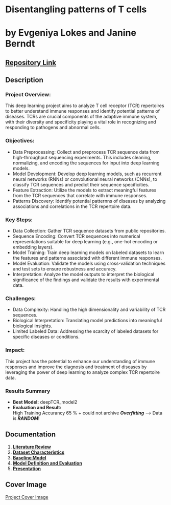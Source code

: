 # Disentangling patterns of T cells
# by Evgeniya Lokes and Janine Berndt  


## [Repository Link](https://github.com/lokalokes/deepTCR)


## Description

### Project Overview:
This deep learning project aims to analyze T cell receptor (TCR) repertoires to better understand immune responses and identify potential patterns of diseases. TCRs are crucial components of the adaptive immune system, with their diversity and specificity playing a vital role in recognizing and responding to pathogens and abnormal cells.

### Objectives:

- Data Preprocessing: Collect and preprocess TCR sequence data from high-throughput sequencing experiments. This includes cleaning, normalizing, and encoding the sequences for input into deep learning models.
- Model Development: Develop deep learning models, such as recurrent neural networks (RNNs) or convolutional neural networks (CNNs), to classify TCR sequences and predict their sequence specificities.
- Feature Extraction: Utilize the models to extract meaningful features from the TCR sequences that correlate with immune responses.
- Patterns Discovery: Identify potential patternns of diseases by analyzing associations and correlations in the TCR repertoire data.

### Key Steps:

- Data Collection: Gather TCR sequence datasets from public repositories.
- Sequence Encoding: Convert TCR sequences into numerical representations suitable for deep learning (e.g., one-hot encoding or embedding layers).
- Model Training: Train deep learning models on labeled datasets to learn the features and patterns associated with different immune responses.
- Model Evaluation: Validate the models using cross-validation techniques and test sets to ensure robustness and accuracy.
- Interpretation: Analyze the model outputs to interpret the biological significance of the findings and validate the results with experimental data.

### Challenges:

- Data Complexity: Handling the high dimensionality and variability of TCR sequences.
- Biological Interpretation: Translating model predictions into meaningful biological insights.
- Limited Labeled Data: Addressing the scarcity of labeled datasets for specific diseases or conditions.

### Impact:
This project has the potential to enhance our understanding of immune responses and improve the diagnosis and treatment of diseases by leveraging the power of deep learning to analyze complex TCR repertoire data.

### Results Summary

- **Best Model:** deepTCR_model2
- **Evaluation and Result:**  
  High Training Accurancy 65 % + could not archive **_Overfitting_** --> Data is **_RANDOM_**!

## Documentation

1. **[Literature Review](0_LiteratureReview/README.md)**
2. **[Dataset Characteristics](1_DatasetCharacteristics/README.md)**
3. **[Baseline Model](2_BaselineModel/README.md)**
4. **[Model Definition and Evaluation](3_Model/README.md)**
5. **[Presentation](4_Presentation/README.md)**

## Cover Image

[Project Cover Image](https://github.com/lokalokes/deepTCR/blob/main/CoverImage/TCR.png)
